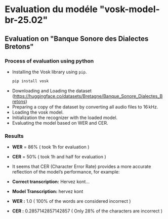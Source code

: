 # Evaluation du modéle "vosk-model-br-25.02" 
## Evaluation on "Banque Sonore des Dialectes Bretons"
### Process of evaluation using python
* Installing the Vosk library using `pip`.
     ```bash
   pip install vosk
* Downloading and Loading the dataset (https://huggingface.co/datasets/Bretagne/Banque_Sonore_Dialectes_Bretons)
* Preparing a copy of the dataset by converting all audio files to 16 kHz.
* Loading the vosk model.
* Initialization the recognizer with the loaded model.
* Evaluating the model based on WER and CER.

### Results
* **WER** = 86% ( took 1h for evaluation )
* **CER** = 50% ( took 1h and half for evaluation )

* It seems that CER (Character Error Rate) provides a more accurate reflection of the model’s performance, for example:
- **Correct transcription:** Hervez kont...
- **Model Transcription:** hervez kont

- **WER :** 1.0 ( 100% of the words are considered incorrect )
- **CER :** 0.2857142857142857 ( Only 28% of the characters are incorrect )
